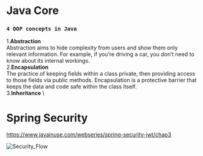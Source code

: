 # Java Core

### `4 OOP concepts in Java`
1.**Abstraction** \
  Abstraction aims to hide complexity from users and show them only relevant information. For example, if you’re driving a car, you don’t need to know about its internal workings. \
2.**Encapsulation** \
  The practice of keeping fields within a class private, then providing access to those fields via public methods. Encapsulation is a protective barrier that keeps the data and code safe within the class itself. \
3.**Inheritance** \

# Spring Security 
https://www.javainuse.com/webseries/spring-security-jwt/chap3 

![Security_Flow](https://www.javainuse.com/series-2-2-min.jpg)

